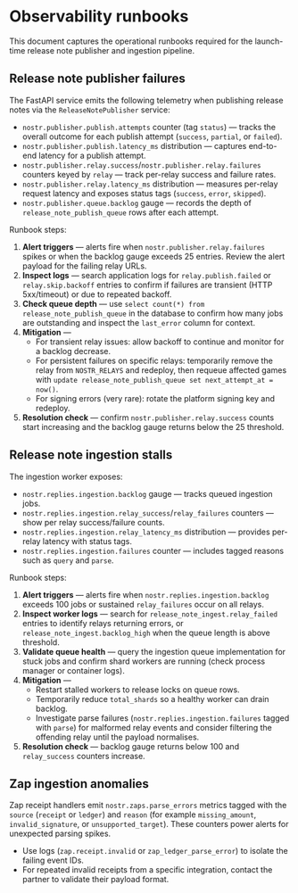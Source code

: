 # Observability runbooks

This document captures the operational runbooks required for the launch-time
release note publisher and ingestion pipeline.

## Release note publisher failures

The FastAPI service emits the following telemetry when publishing release notes
via the `ReleaseNotePublisher` service:

* `nostr.publisher.publish.attempts` counter (tag `status`) — tracks the overall
  outcome for each publish attempt (`success`, `partial`, or `failed`).
* `nostr.publisher.publish.latency_ms` distribution — captures end-to-end
  latency for a publish attempt.
* `nostr.publisher.relay.success`/`nostr.publisher.relay.failures` counters
  keyed by `relay` — track per-relay success and failure rates.
* `nostr.publisher.relay.latency_ms` distribution — measures per-relay request
  latency and exposes status tags (`success`, `error`, `skipped`).
* `nostr.publisher.queue.backlog` gauge — records the depth of
  `release_note_publish_queue` rows after each attempt.

Runbook steps:

1. **Alert triggers** — alerts fire when
   `nostr.publisher.relay.failures` spikes or when the backlog gauge exceeds 25
   entries. Review the alert payload for the failing relay URLs.
2. **Inspect logs** — search application logs for `relay.publish.failed` or
   `relay.skip.backoff` entries to confirm if failures are transient (HTTP
   5xx/timeout) or due to repeated backoff.
3. **Check queue depth** — use `select count(*) from release_note_publish_queue`
   in the database to confirm how many jobs are outstanding and inspect the
   `last_error` column for context.
4. **Mitigation** —
   * For transient relay issues: allow backoff to continue and monitor for a
     backlog decrease.
   * For persistent failures on specific relays: temporarily remove the relay
     from `NOSTR_RELAYS` and redeploy, then requeue affected games with
     `update release_note_publish_queue set next_attempt_at = now()`.
   * For signing errors (very rare): rotate the platform signing key and
     redeploy.
5. **Resolution check** — confirm `nostr.publisher.relay.success` counts start
   increasing and the backlog gauge returns below the 25 threshold.

## Release note ingestion stalls

The ingestion worker exposes:

* `nostr.replies.ingestion.backlog` gauge — tracks queued ingestion jobs.
* `nostr.replies.ingestion.relay_success`/`relay_failures` counters — show per
  relay success/failure counts.
* `nostr.replies.ingestion.relay_latency_ms` distribution — provides per-relay
  latency with status tags.
* `nostr.replies.ingestion.failures` counter — includes tagged reasons such as
  `query` and `parse`.

Runbook steps:

1. **Alert triggers** — alerts fire when
   `nostr.replies.ingestion.backlog` exceeds 100 jobs or sustained
   `relay_failures` occur on all relays.
2. **Inspect worker logs** — search for
   `release_note_ingest.relay_failed` entries to identify relays returning
   errors, or `release_note_ingest.backlog_high` when the queue length is above
   threshold.
3. **Validate queue health** — query the ingestion queue implementation for
   stuck jobs and confirm shard workers are running (check process manager or
   container logs).
4. **Mitigation** —
   * Restart stalled workers to release locks on queue rows.
   * Temporarily reduce `total_shards` so a healthy worker can drain backlog.
   * Investigate parse failures (`nostr.replies.ingestion.failures` tagged with
     `parse`) for malformed relay events and consider filtering the offending
     relay until the payload normalises.
5. **Resolution check** — backlog gauge returns below 100 and
   `relay_success` counters increase.

## Zap ingestion anomalies

Zap receipt handlers emit `nostr.zaps.parse_errors` metrics tagged with the
`source` (`receipt` or `ledger`) and `reason` (for example `missing_amount`,
`invalid_signature`, or `unsupported_target`). These counters power alerts for
unexpected parsing spikes.

* Use logs (`zap.receipt.invalid` or `zap_ledger_parse_error`) to isolate the
  failing event IDs.
* For repeated invalid receipts from a specific integration, contact the
  partner to validate their payload format.
